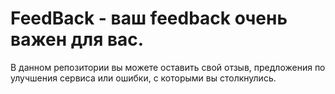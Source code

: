 # FeedBack - ваш feedback очень важен для вас.
В данном репозитории вы можете оставить свой отзыв, предложения по улучшения сервиса или ошибки, с которыми вы столкнулись.
